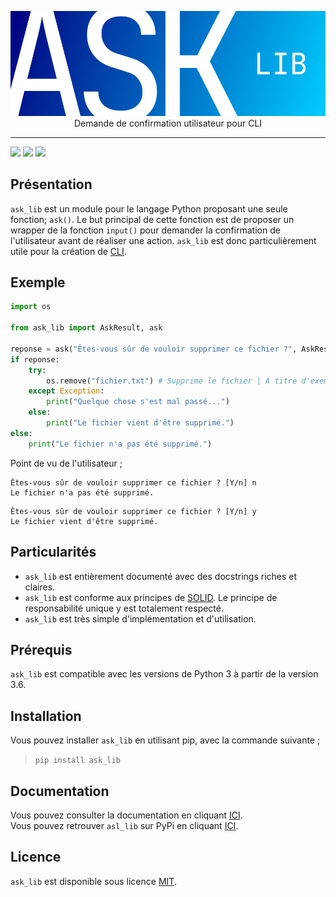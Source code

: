 <p align="center">
    <img src="./img/ask_lib_logo.png">
    Demande de confirmation utilisateur pour CLI
</p>

***

![](https://img.shields.io/pypi/l/ask_lib) ![](https://img.shields.io/pypi/v/ask_lib) ![](https://img.shields.io/pypi/pyversions/ask_lib)

## Présentation

`ask_lib` est un module pour le langage Python proposant une seule fonction; `ask()`.
Le but principal de cette fonction est de proposer un wrapper de la fonction `input()` pour demander la confirmation de l'utilisateur avant de réaliser une action. `ask_lib` est donc particulièrement utile pour la création de [CLI](https://fr.wikipedia.org/wiki/Interface_en_ligne_de_commande).

## Exemple
```py
import os

from ask_lib import AskResult, ask

reponse = ask("Êtes-vous sûr de vouloir supprimer ce fichier ?", AskResult.YES)
if reponse:
    try:
        os.remove("fichier.txt") # Supprime le fichier | A titre d'exemple
    except Exception:
        print("Quelque chose s'est mal passé...")
    else:
        print("Le fichier vient d'être supprimé.")
else:
    print("Le fichier n'a pas été supprimé.") 
```

Point de vu de l'utilisateur ;
```
Êtes-vous sûr de vouloir supprimer ce fichier ? [Y/n] n
Le fichier n'a pas été supprimé.
```
```
Êtes-vous sûr de vouloir supprimer ce fichier ? [Y/n] y
Le fichier vient d'être supprimé.
```

## Particularités
- `ask_lib` est entièrement documenté avec des docstrings riches et claires.
- `ask_lib` est conforme aux principes de [SOLID](https://fr.wikipedia.org/wiki/SOLID_(informatique)). Le principe de responsabilité unique y est totalement respecté.
- `ask_lib` est très simple d'implémentation et d'utilisation.

## Prérequis
`ask_lib` est compatible avec les versions de Python 3 à partir de la version 3.6.

## Installation
Vous pouvez installer `ask_lib` en utilisant pip, avec la commande suivante ;
> `pip install ask_lib`

## Documentation
Vous pouvez consulter la documentation en cliquant [ICI](./docs/fr_documentation.md).  
Vous pouvez retrouver `asl_lib` sur PyPi en cliquant [ICI](https://pypi.org/project/ask-lib/).

## Licence
`ask_lib` est disponible sous licence [MIT](./LICENCE).